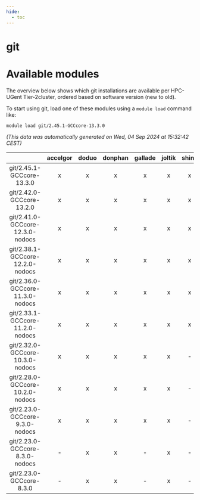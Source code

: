 ```yaml
---
hide:
  - toc
---
```


git
===

# Available modules


The overview below shows which git installations are available per HPC-UGent Tier-2cluster, ordered based on software version (new to old).

To start using git, load one of these modules using a `module load` command like:

```shell
module load git/2.45.1-GCCcore-13.3.0
```

*(This data was automatically generated on Wed, 04 Sep 2024 at 15:32:42 CEST)*  

| |accelgor|doduo|donphan|gallade|joltik|shinx|skitty|
| :---: | :---: | :---: | :---: | :---: | :---: | :---: | :---: |
|git/2.45.1-GCCcore-13.3.0|x|x|x|x|x|x|x|
|git/2.42.0-GCCcore-13.2.0|x|x|x|x|x|x|x|
|git/2.41.0-GCCcore-12.3.0-nodocs|x|x|x|x|x|x|x|
|git/2.38.1-GCCcore-12.2.0-nodocs|x|x|x|x|x|x|x|
|git/2.36.0-GCCcore-11.3.0-nodocs|x|x|x|x|x|x|x|
|git/2.33.1-GCCcore-11.2.0-nodocs|x|x|x|x|x|x|x|
|git/2.32.0-GCCcore-10.3.0-nodocs|x|x|x|x|x|-|x|
|git/2.28.0-GCCcore-10.2.0-nodocs|x|x|x|x|x|-|x|
|git/2.23.0-GCCcore-9.3.0-nodocs|x|x|x|x|x|-|x|
|git/2.23.0-GCCcore-8.3.0-nodocs|-|x|x|-|x|-|x|
|git/2.23.0-GCCcore-8.3.0|-|x|x|-|x|-|x|
